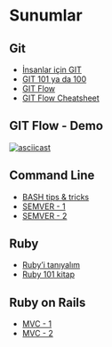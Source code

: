 # Sunumlar

## Git

* [İnsanlar için GIT][11]
* [GIT 101 ya da 100][12]
* [GIT Flow][13]
* [GIT Flow Cheatsheet][14]

## GIT Flow - Demo

[![asciicast](https://asciinema.org/a/35169.png)](https://asciinema.org/a/35169)


## Command Line

* [BASH tips & tricks][21]
* [SEMVER - 1][22]
* [SEMVER - 2][23]

## Ruby

* [Ruby’i tanıyalım][31]
* [Ruby 101 kitap][32]

## Ruby on Rails

* [MVC - 1][41]
* [MVC - 2][42]

[11]: https://speakerdeck.com/vigo/insanlar-icin-git
[12]: https://speakerdeck.com/webbox/git-101-ya-da-100
[13]: https://github.com/nvie/gitflow
[14]: http://danielkummer.github.io/git-flow-cheatsheet/index.tr_TR.html
[15]: https://asciinema.org/a/2h94vxekndm2ub2r2uen5k903

[21]: https://gist.github.com/vigo/4014521
[22]: http://kod.webbox.io/2014/08/28/semantik-versiyonlama-semver/
[23]: http://semver.org/lang/tr/

[31]: https://speakerdeck.com/vigo/rubyi-taniyalim
[32]: https://www.gitbook.com/book/vigo/ruby-101

[41]: http://www.sitepoint.com/getting-started-with-mvc/
[42]: https://en.wikibooks.org/wiki/Ruby_on_Rails/Getting_Started/Model-View-Controller
